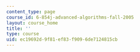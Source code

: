 ```yaml
---
content_type: page
course_id: 6-854j-advanced-algorithms-fall-2005
layout: course_home
title: ''
type: course
uid: ec19692d-9f81-ef83-f909-6de7124815cb
---
```

